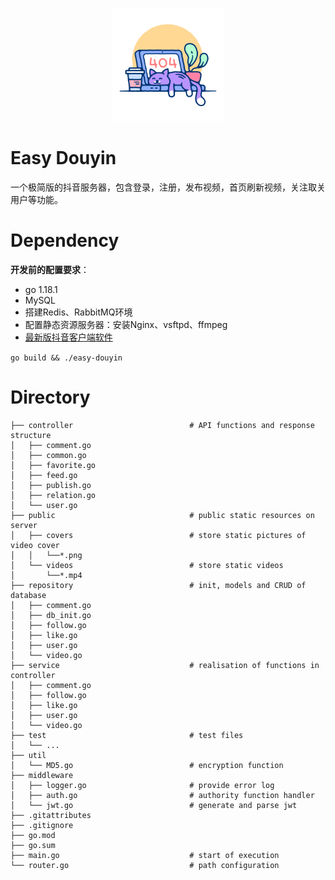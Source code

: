 <a name="readme-top"></a>

<!-- PROJECT LOGO -->
<br />
<div align="center">
  <a href="https://github.com/hualuo321/douyin">
    <img src="images/error404.png" alt="Logo" width="180" height="180">
  </a>
</div>

# Easy Douyin
一个极简版的抖音服务器，包含登录，注册，发布视频，首页刷新视频，关注取关用户等功能。

# Dependency
**开发前的配置要求**：
- go 1.18.1
- MySQL
- 搭建Redis、RabbitMQ环境
- 配置静态资源服务器：安装Nginx、vsftpd、ffmpeg
- [最新版抖音客户端软件](https://bytedance.feishu.cn/docs/doccnM9KkBAdyDhg8qaeGlIz7S7)

`go build && ./easy-douyin`
# Directory
```
├── controller                          # API functions and response structure
│   ├── comment.go
│   ├── common.go
│   ├── favorite.go
│   ├── feed.go
│   ├── publish.go
│   ├── relation.go
│   └── user.go
├── public                              # public static resources on server
│   ├── covers                          # store static pictures of video cover
│   │   └──*.png
│   └── videos                          # store static videos
│       └──*.mp4
├── repository                          # init, models and CRUD of database
│   ├── comment.go
│   ├── db_init.go
│   ├── follow.go
│   ├── like.go
│   ├── user.go
│   └── video.go
├── service                             # realisation of functions in controller
│   ├── comment.go
│   ├── follow.go
│   ├── like.go
│   ├── user.go
│   └── video.go
├── test                                # test files
│   └── ...
├── util
│   └── MD5.go                          # encryption function
├── middleware
│   ├── logger.go                       # provide error log
│   ├── auth.go                         # authority function handler
│   └── jwt.go                          # generate and parse jwt
├── .gitattributes
├── .gitignore
├── go.mod
├── go.sum
├── main.go                             # start of execution
└── router.go                           # path configuration
```

